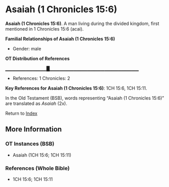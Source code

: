 # Asaiah (1 Chronicles 15:6)
**Asaiah (1 Chronicles 15:6)**. 
A man living during the divided kingdom, first mentioned in 1 Chronicles 15:6 (acai). 




**Familial Relationships of Asaiah (1 Chronicles 15:6)**


* Gender: male


**OT Distribution of References**

▁▁▁▁▁▁▁▁▁▁▁▁█▁▁▁▁▁▁▁▁▁▁▁▁▁▁▁▁▁▁▁▁▁▁▁▁▁▁
* References: 1 Chronicles: 2



**Key References for Asaiah (1 Chronicles 15:6)**: 
1CH 15:6, 1CH 15:11. 


In the Old Testament (BSB), words representing “Asaiah (1 Chronicles 15:6)” are translated as 
*Asaiah* (2x). 




Return to [Index](00-Index.md)

## More Information

### OT Instances (BSB)

* Asaiah (1CH 15:6; 1CH 15:11)



### References (Whole Bible)

* 1CH 15:6; 1CH 15:11




